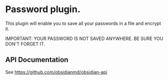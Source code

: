 # Password plugin.
This plugin will enable you to save all your passwords in a file and encrypt it.

IMPORTANT: YOUR PASSWORD IS NOT SAVED ANYWHERE. BE SURE YOU DON'T FORGET IT.

## API Documentation
See https://github.com/obsidianmd/obsidian-api
